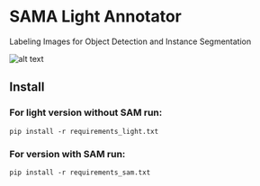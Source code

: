 # SAMA Light Annotator

Labeling Images for Object Detection and Instance Segmentation 

![alt text](assets/demo.gif)


## Install 

### For light version without SAM run:
`pip install -r requirements_light.txt`
### For version with SAM run:
`pip install -r requirements_sam.txt`


